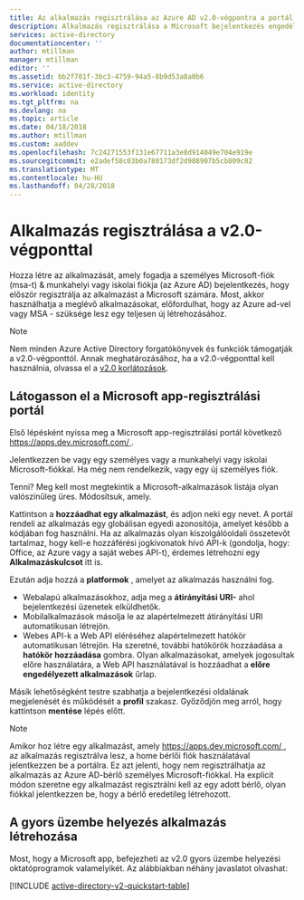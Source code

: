 ```yaml
---
title: Az alkalmazás regisztrálása az Azure AD v2.0-végpontra a portál használatával |} Microsoft Docs
description: Alkalmazás regisztrálása a Microsoft bejelentkezés engedélyezése és használata a Microsoft-szolgáltatásokat a v2.0-végpontra segítségével
services: active-directory
documentationcenter: ''
author: mtillman
manager: mtillman
editor: ''
ms.assetid: bb2f701f-3bc3-4759-94a5-8b9d53a8a0b6
ms.service: active-directory
ms.workload: identity
ms.tgt_pltfrm: na
ms.devlang: na
ms.topic: article
ms.date: 04/18/2018
ms.author: mtillman
ms.custom: aaddev
ms.openlocfilehash: 7c24271553f131e67711a3e8d914049e704e919e
ms.sourcegitcommit: e2adef58c03b0a780173df2d988907b5cb809c82
ms.translationtype: MT
ms.contentlocale: hu-HU
ms.lasthandoff: 04/28/2018
---
```

# <a name="how-to-register-an-app-with-the-v20-endpoint"></a>Alkalmazás regisztrálása a v2.0-végponttal
Hozza létre az alkalmazását, amely fogadja a személyes Microsoft-fiók (msa-t) & munkahelyi vagy iskolai fiókja (az Azure AD) bejelentkezés, hogy először regisztrálja az alkalmazást a Microsoft számára. Most, akkor használhatja a meglévő alkalmazásokat, előfordulhat, hogy az Azure ad-vel vagy MSA - szüksége lesz egy teljesen új létrehozásához.

> [!NOTE]
> Nem minden Azure Active Directory forgatókönyvek és funkciók támogatják a v2.0-végponttól. Annak meghatározásához, ha a v2.0-végponttal kell használnia, olvassa el a [v2.0 korlátozások](active-directory-v2-limitations.md).


## <a name="visit-the-microsoft-app-registration-portal"></a>Látogasson el a Microsoft app-regisztrálási portál
Első lépésként nyissa meg a Microsoft app-regisztrálási portál következő [ https://apps.dev.microsoft.com/ ](https://apps.dev.microsoft.com/?referrer=https://azure.microsoft.com/documentation/articles&deeplink=/appList). 

Jelentkezzen be vagy egy személyes vagy a munkahelyi vagy iskolai Microsoft-fiókkal. Ha még nem rendelkezik, vagy egy új személyes fiók.

Tenni? Meg kell most megtekintik a Microsoft-alkalmazások listája olyan valószínűleg üres. Módosítsuk, amely.

Kattintson a **hozzáadhat egy alkalmazást**, és adjon neki egy nevet.  A portál rendeli az alkalmazás egy globálisan egyedi azonosítója, amelyet később a kódjában fog használni.  Ha az alkalmazás olyan kiszolgálóoldali összetevőt tartalmaz, hogy kell-e hozzáférési jogkivonatok hívó API-k (gondolja, hogy: Office, az Azure vagy a saját webes API-t), érdemes létrehozni egy **Alkalmazáskulcsot** itt is.

Ezután adja hozzá a **platformok** , amelyet az alkalmazás használni fog.

* Webalapú alkalmazásokhoz, adja meg a **átirányítási URI-** ahol bejelentkezési üzenetek elküldhetők.
* Mobilalkalmazások másolja le az alapértelmezett átirányítási URI automatikusan létrejön.
* Webes API-k a Web API eléréséhez alapértelmezett hatókör automatikusan létrejön. Ha szeretné, további hatókörök hozzáadása a **hatókör hozzáadása** gombra. Olyan alkalmazásokat, amelyek jogosultak előre használatára, a Web API használatával is hozzáadhat a **előre engedélyezett alkalmazások** űrlap. 

Másik lehetőségként testre szabhatja a bejelentkezési oldalának megjelenését és működését a **profil** szakasz. Győződjön meg arról, hogy kattintson **mentése** lépés előtt.

> [!NOTE]
> Amikor hoz létre egy alkalmazást, amely [ https://apps.dev.microsoft.com/ ](https://apps.dev.microsoft.com/?referrer=https://azure.microsoft.com/documentation/articles&deeplink=/appList), az alkalmazás regisztrálva lesz, a home bérlői fiók használatával jelentkezzen be a portálra. Ez azt jelenti, hogy nem regisztrálhatja az alkalmazás az Azure AD-bérlő személyes Microsoft-fiókkal. Ha explicit módon szeretne egy alkalmazást regisztrálni kell az egy adott bérlő, olyan fiókkal jelentkezzen be, hogy a bérlő eredetileg létrehozott.


## <a name="build-a-quickstart-app"></a>A gyors üzembe helyezés alkalmazás létrehozása
Most, hogy a Microsoft app, befejezheti az v2.0 gyors üzembe helyezési oktatóprogramok valamelyikét.  Az alábbiakban néhány javaslatot olvashat:

[!INCLUDE [active-directory-v2-quickstart-table](../../../includes/active-directory-v2-quickstart-table.md)]

